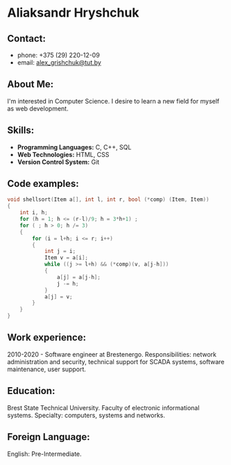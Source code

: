 # Aliaksandr Hryshchuk

## Contact:
* phone: +375 (29) 220-12-09
* email: alex_grishchuk@tut.by

## About Me:
I'm interested in Computer Science. I desire to learn a new field for myself as web development.

## Skills:
* __Programming Languages:__ C, C++, SQL
* __Web Technologies:__ HTML, CSS
* __Version Control System:__ Git

## Code examples:
```C
void shellsort(Item a[], int l, int r, bool (*comp) (Item, Item))
{
    int i, h;
    for (h = 1; h <= (r-l)/9; h = 3*h+1) ;
    for ( ; h > 0; h /= 3)
    {
        for (i = l+h; i <= r; i++)
        { 
            int j = i; 
            Item v = a[i]; 
            while ((j >= l+h) && (*comp)(v, a[j-h]))
            {   
                a[j] = a[j-h]; 
                j -= h; 
            }
            a[j] = v; 
        } 
    }
}
```

## Work experience: 
2010-2020 - Software engineer at Brestenergo. Responsibilities: network administration and security, technical support for SCADA systems, software maintenance, user support.

## Education:
Brest State Technical University. Faculty of electronic informational systems. Specialty: computers, systems and networks.

## Foreign Language:
English: Pre-Intermediate.
